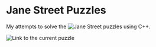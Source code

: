 # Jane Street Puzzles

My attempts to solve the ![Jane Street puzzles](https://www.janestreet.com/puzzles/) using C++.

![Link to the current puzzle](https://www.janestreet.com/puzzles/current-puzzle/)

